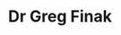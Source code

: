 ---
layout: member
title: Dr Greg Finak
position: PhD
handle: gfinak
email: gfinak@fredhutch.org
twitter: GregFinak
linkedin: https://www.linkedin.com/in/gregfinak/
image: /assets/images/team/greg-finak.jpg
alumni: true
---